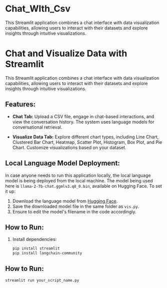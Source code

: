# Chat_WIth_Csv
This Streamlit application combines a chat interface with data visualization capabilities, allowing users to interact with their datasets and explore insights through intuitive visualizations.

# Chat and Visualize Data with Streamlit

This Streamlit application combines a chat interface with data visualization capabilities, allowing users to interact with their datasets and explore insights through intuitive visualizations.

## Features:

- **Chat Tab:** Upload a CSV file, engage in chat-based interactions, and view the conversation history. The system uses language models for conversational retrieval.

- **Visualize Data Tab:** Explore different chart types, including Line Chart, Clustered Bar Chart, Heatmap, Scatter Plot, Histogram, Box Plot, and Pie Chart. Customize visualizations based on your dataset.

## Local Language Model Deployment:

In case anyone needs to run this application locally, the local language model is being deployed from the local machine. The model being used here is `llama-2-7b-chat.ggmlv3.q8_0.bin`, available on Hugging Face. To set it up:

1. Download the language model from [Hugging Face](https://huggingface.co/TheBloke/Llama-2-7B-Chat-GGML/tree/main).
2. Save the downloaded model file in the same folder as `vis.py`.
3. Ensure to edit the model's filename in the code accordingly.

## How to Run:

1. Install dependencies:
   ```bash
   pip install streamlit
   pip install langchain-community
## How to Run:

```bash
streamlit run your_script_name.py
